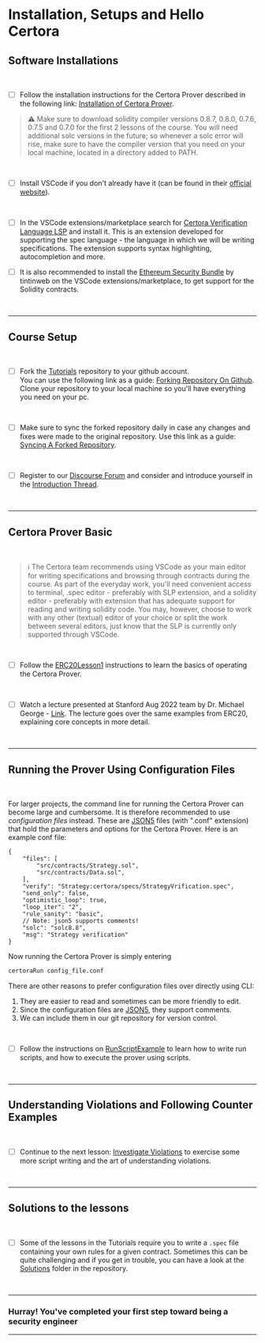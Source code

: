 # Installation, Setups and Hello Certora

## Software Installations

</br>

- [ ] Follow the installation instructions for the Certora Prover described in the following link: [Installation of Certora Prover](https://docs.certora.com/en/latest/docs/user-guide/getting-started/install.html#).

> :warning: Make sure to download solidity compiler versions 0.8.7, 0.8.0, 0.7.6, 0.7.5 and 0.7.0 for the first 2 lessons of the course. You will need additional solc versions in the future; so whenever a solc error will rise, make sure to have the compiler version that you need on your local machine, located in a directory added to PATH.

</br>

- [ ] Install VSCode if you don't already have it (can be found in their [official website](https://code.visualstudio.com/)).

</br>

- [ ] In the VSCode extensions/marketplace search for [Certora Verification Language LSP](https://marketplace.visualstudio.com/items?itemName=Certora.evmspec-lsp) and install it. This is an extension developed for supporting the spec language - the language in which we will be writing specifications. The extension supports syntax highlighting, autocompletion and more.

- [ ] It is also recommended to install the [Ethereum Security Bundle](https://marketplace.visualstudio.com/items?itemName=tintinweb.ethereum-security-bundle) by tintinweb on the VSCode extensions/marketplace, to get support for the Solidity contracts.

</br>

---

## Course Setup

</br>

- [ ] Fork the [Tutorials](https://github.com/Certora/Tutorials) repository to your github account. </br>
You can use the following link as a guide: [Forking Repository On Github](https://docs.github.com/en/get-started/quickstart/fork-a-repo#forking-a-repository). </br>
Clone your repository to your local machine so you'll have everything you need on your pc.

</br>

- [ ] Make sure to sync the forked repository daily in case any changes and fixes were made to the original repository. Use this link as a guide: [Syncing A Forked Repository](https://docs.github.com/en/get-started/quickstart/fork-a-repo#configuring-git-to-sync-your-fork-with-the-original-repository).

</br>

- [ ] Register to our [Discourse Forum](https://forum.certora.com/) and consider and introduce yourself in the [Introduction Thread](https://forum.certora.com/t/introduce-yourself/27/2).

</br>

---

## Certora Prover Basic

</br>

> :information_source: The Certora team recommends using VSCode as your main editor for writing specifications and browsing through contracts during the course. As part of the everyday work, you'll need convenient access to terminal, .spec editor - preferably with SLP extension, and a solidity editor - preferably with extension that has adequate support for reading and writing solidity code.
You may, however, choose to work with any other (textual) editor of your choice or split the work between several editors, just know that the SLP is currently only supported through VSCode.

</br>

- [ ] Follow the [ERC20Lesson1](ERC20Lesson1) instructions to learn the basics of operating the Certora Prover.

</br>

- [ ] Watch a lecture presented at Stanford Aug 2022 team by Dr. Michael George - [Link](`https://www.youtube.com/watch?v=siEDkMNbl5o). The lecture goes over the same examples from ERC20, explaining core concepts in more detail.

</br>

---

## Running the Prover Using Configuration Files

</br>

For larger projects, the command line for running the Certora Prover can become large
and cumbersome. It is therefore recommended to use _configuration files_ instead.
These are [JSON5](https://json5.org/) files (with ".conf" extension) that hold the
parameters and options for the Certora Prover. Here is an example conf file:

```json5
{
    "files": [
        "src/contracts/Strategy.sol",
        "src/contracts/Data.sol",
    ],
    "verify": "Strategy:certora/specs/StrategyVrification.spec",
    "send_only": false,
    "optimistic_loop": true,
    "loop_iter": "2",
    "rule_sanity": "basic",
    // Note: json5 supports comments!
    "solc": "solc8.8",
    "msg": "Strategy verification"
}
```

Now running the Certora Prover is simply entering 
```bash
certoraRun config_file.conf
```

There are other reasons to prefer configuration files over directly using CLI:
1. They are easier to read and sometimes can be more friendly to edit.
2. Since the configuration files are [JSON5](https://json5.org/), they support comments.
3. We can include them in our git repository for version control.


</br>

- [ ] Follow the instructions on [RunScriptExample](RunScriptExample) to learn how to
  write run scripts, and how to execute the prover using scripts.

</br>

---

## Understanding Violations and Following Counter Examples

</br>

- [ ] Continue to the next lesson: [Investigate Violations](../02.Lesson_InvestigateViolations) to exercise some more script writing and the art of understanding violations.

</br>

---
## Solutions to the lessons

</br>

- [ ] Some of the lessons in the Tutorials require you to write a `.spec` file containing your own rules for a given contract. Sometimes this can be quite challenging and if you get in trouble, you can have a look at the [Solutions](https://github.com/Certora/Tutorials/tree/master/Solutions) folder in the repository.

</br>

---

### Hurray! You've completed your first step toward being a security engineer

---
